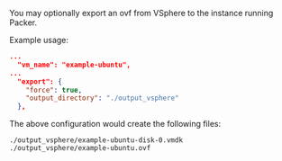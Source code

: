 <!-- Code generated from the comments of the ExportConfig struct in builder/vsphere/common/step_export.go; DO NOT EDIT MANUALLY -->
You may optionally export an ovf from VSphere to the instance running Packer.

Example usage:

```json
...
  "vm_name": "example-ubuntu",
...
  "export": {
    "force": true,
    "output_directory": "./output_vsphere"
  },
```
The above configuration would create the following files:

```
./output_vsphere/example-ubuntu-disk-0.vmdk
./output_vsphere/example-ubuntu.ovf
```
